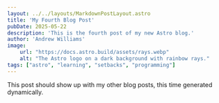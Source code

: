 ```yaml
---
layout: ../../layouts/MarkdownPostLayout.astro
title: 'My Fourth Blog Post'
pubDate: 2025-05-22
description: 'This is the fourth post of my new Astro blog.'
author: 'Andrew Williams'
image:
    url: "https://docs.astro.build/assets/rays.webp"
    alt: "The Astro logo on a dark background with rainbow rays."
tags: ["astro", "learning", "setbacks", "programming"]
---
```

This post should show up with my other blog posts, this time generated dynamically.
